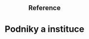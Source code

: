 <header class="page-header page-header--centered">
    <h2 class="page-header__subtitle">Reference</h2>
    <h1 class="page-header__title">Podniky a instituce</h1>
</header>

<section class="section section--wide section--centered">
  <div class="references-row">
    <Reference
      name="Škoda auto"
      imageUrl="/img/reference/skodaauto.png"
      :isLarge="true"
    />
    <Reference
      name="policie české republiky"
      imageUrl="/img/reference/policiecr.png"
      :isLarge="true"
    />
  </div>
  <div class="references-row">
    <Reference
      name="ČEZ"
      imageUrl="/img/reference/cez.png"
      :isLarge="true"
    />
    <Reference
      name="vězeňská služba čr"
      imageUrl="/img/reference/vezenskasluzba.png"
      :isLarge="true"
    />
  </div>
  <div class="references-row">
    <Reference
      name="institut klinické 
a experimentální medicíny"
      imageUrl="/img/reference/ikem.png"
      :isLarge="true"
    />
    <Reference
      name="národní muzeum"
      imageUrl="/img/reference/narodnimuzeum.png"
      :isLarge="true"
    />
  </div>
  <div class="references-row">
    <Reference
      name="22. zakladna vrtulnikoveho letectva 
Náměšť nad Oslavou"
      imageUrl="/img/reference/vrtulnikoveletectvo.png"
      :isLarge="true"
    />
    <Reference
      name="Gymnazium Jana Blahoslava 
a Strední pedagogická škola Přerov"
      imageUrl="/img/reference/gymnaziumjanablahoslava.png"
      :isLarge="true"
    />
  </div>
</section>

<AboutUsSection/>

<!-- <BlogPreviewSection/> -->

<Contact/>